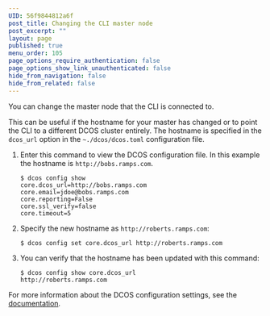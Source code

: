 ```yaml
---
UID: 56f9844812a6f
post_title: Changing the CLI master node
post_excerpt: ""
layout: page
published: true
menu_order: 105
page_options_require_authentication: false
page_options_show_link_unauthenticated: false
hide_from_navigation: false
hide_from_related: false
---
```

You can change the master node that the CLI is connected to.

This can be useful if the hostname for your master has changed or to point the CLI to a different DCOS cluster entirely. The hostname is specified in the `dcos_url` option in the `~./dcos/dcos.toml` configuration file.

1.  Enter this command to view the DCOS configuration file. In this example the hostname is `http://bobs.ramps.com`.
    
        $ dcos config show
        core.dcos_url=http://bobs.ramps.com
        core.email=jdoe@bobs.ramps.com
        core.reporting=False
        core.ssl_verify=false
        core.timeout=5
        

2.  Specify the new hostname as `http://roberts.ramps.com`:
    
        $ dcos config set core.dcos_url http://roberts.ramps.com
        

3.  You can verify that the hostname has been updated with this command:
    
        $ dcos config show core.dcos_url
        http://roberts.ramps.com
        

For more information about the DCOS configuration settings, see the [documentation][1].

 [1]: /cli/#scrollNav-2